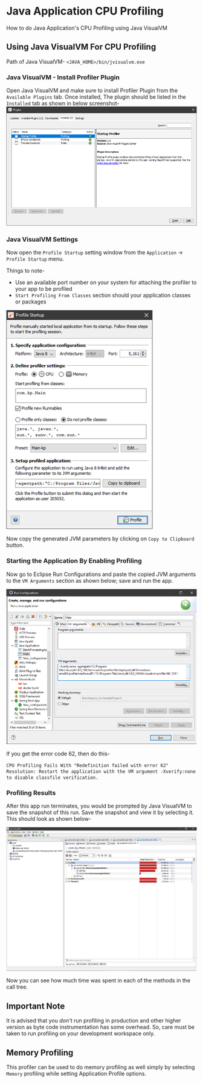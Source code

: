 # Java Application CPU Profiling
How to do Java Application's CPU Profiling using Java VisualVM

## Using Java VisualVM For CPU Profiling

Path of Java VisualVM- `<JAVA_HOME>/bin/jvisualvm.exe`

### Java VisualVM - Install Profiler Plugin
Open Java VisualVM and make sure to install Profiler Plugin from the `Available Plugins` tab. Once installed, The plugin should be listed in the `Installed` tab as shown in below screenshot-
![Java VisualVM Profiler Plugin](Java_VisualVM_Profiler_Plugin_Installation.png?raw=true "Java VisualVM Profiler Plugin")


### Java VisualVM Settings
Now open the `Profile Startup` setting window from the `Application` -> `Profile Startup` menu. 

Things to note-
* Use an available port number on your system for attaching the profiler to your app to be profiled
* `Start Profiling From Classes` section should your application classes or packages

![Java VisualVM Settings](Java_VisualVM_Settings.png?raw=true "Java VisualVM Settings")

Now copy the generated JVM parameters by clicking on `Copy to Clipboard` button.


### Starting the Application By Enabling Profiling

Now go to Eclipse Run Configurations and paste the copied JVM arguments to the `VM Arguments` section as shown below; save and run the app.

![Running app with profiling from Eclipse](Java_Profiling_Running_The_App.png?raw=true "Running app with profiling from Eclipse")

If you get the error code 62, then do this-

```
CPU Profiling Fails With "Redefinition failed with error 62"
Resolution: Restart the application with the VM argument -Xverify:none to disable classfile verification. 
```

### Profiling Results

After this app run terminates, you would be prompted by Java VisualVM to save the snapshot of this run. Save the snapshot and view it by selecting it. This should look as shown below-

![Profiling Results](Java_Profiling_Results.png?raw=true "Profiling Results")

Now you can see how much time was spent in each of the methods in the call tree.

## Important Note
It is advised that you *don't* run profiling in production and other higher version as byte code instrumentation has some overhead. So, care must be taken to run profiling on your development workspace only.

## Memory Profiling

This profiler can be used to do memory profiling as well simply by selecting `Memory` profiling while setting Application Profile options.



